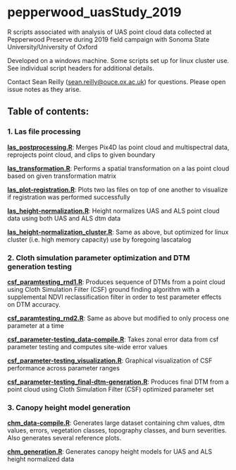 # pepperwood_uasStudy_2019
R scripts associated with analysis of UAS point cloud data collected at Pepperwood Preserve during 2019 field campaign with Sonoma State University/University of Oxford

Developed on a windows machine. Some scripts set up for linux cluster use. See individual script headers for additional details.

Contact Sean Reilly (sean.reilly@ouce.ox.ac.uk) for questions. Please open issue notes as they arise.

## Table of contents:

### 1. Las file processing

[**las_postprocessing.R**](https://github.com/ussreilly/pepperwood_uasStudy_2019/blob/master/R/las_postprocessing.R): Merges Pix4D las point cloud and multispectral data, reprojects point cloud, and clips to given boundary

[**las_transformation.R**](https://github.com/ussreilly/pepperwood_uasStudy_2019/blob/master/R/las_transformation.R): Performs a spatial transformation on a las point cloud based on given transformation matrix

[**las_plot-registration.R**](https://github.com/ussreilly/pepperwood_uasStudy_2019/blob/master/R/las_plot-registration.R): Plots two las files on top of one another to visualize if registration was performed successfully

[**las_height-normalization.R**](https://github.com/ussreilly/pepperwood_uasStudy_2019/blob/master/R/las_height-normalization.R): Height normalizes UAS and ALS point cloud data using both UAS and ALS dtm data

[**las_height-normalization_cluster.R**](https://github.com/ussreilly/pepperwood_uasStudy_2019/blob/master/R/las_height-normalization_cluster.R): Same as above, but optimized for linux cluster (i.e. high memory capacity) use by foregoing lascatalog

### 2. Cloth simulation parameter optimization and DTM generation testing

[**csf_paramtesting_rnd1.R**](https://github.com/ussreilly/pepperwood_uasStudy_2019/blob/master/R/csf_parameter-testing_rnd1.R): Produces sequence of DTMs from a point cloud using Cloth Simulation Filter (CSF) ground finding algorithm with a supplemental NDVI reclassification filter in order to test parameter effects on DTM accuracy.

[**csf_paramtesting_rnd2.R**](https://github.com/ussreilly/pepperwood_uasStudy_2019/blob/master/R/csf_parameter-testing_rnd2.R): Same as above but modified to only process one parameter at a time

[**csf_parameter-testing_data-compile.R**](https://github.com/ussreilly/pepperwood_uasStudy_2019/blob/master/R/csf_parameter-testing_data-compile.R): Takes zonal error data from csf parameter testing and computes site-wide error values

[**csf_parameter-testing_visualization.R**](https://github.com/ussreilly/pepperwood_uasStudy_2019/blob/master/R/csf_parameter-testing_visualization.R): Graphical visualization of CSF performance across parameter ranges

[**csf_parameter-testing_final-dtm-generation.R**](https://github.com/ussreilly/pepperwood_uasStudy_2019/blob/master/R/csf_parameter-testing_final-dtm-generation.R): Produces final DTM from a point cloud using Cloth Simulation Filter (CSF) optimized parameter set

### 3. Canopy height model generation

[**chm_data-compile.R**](https://github.com/ussreilly/pepperwood_uasStudy_2019/blob/master/R/chm_data-compile.R): Generates large dataset containing chm values, dtm values, errors, vegetation classes, topography classes, and burn severities. Also generates several reference plots.

[**chm_generation.R**](https://github.com/ussreilly/pepperwood_uasStudy_2019/blob/master/R/chm_generation.R): Generates canopy height models for UAS and ALS height normalized data
